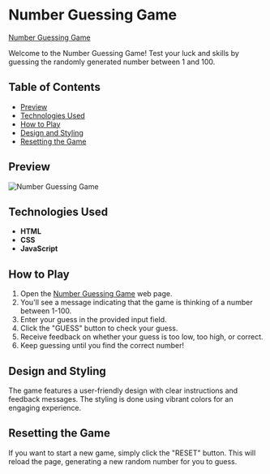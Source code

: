 ﻿# Number Guessing Game

[Number Guessing Game](https://umar-ashraf09.github.io/Number-Guessing-Game/)

Welcome to the Number Guessing Game! Test your luck and skills by guessing the randomly generated number between 1 and 100.

## Table of Contents

- [Preview](#preview)
- [Technologies Used](#technologies-used)
- [How to Play](#how-to-play)
- [Design and Styling](#design-and-styling)
- [Resetting the Game](#resetting-the-game)

## Preview

![Number Guessing Game](https://github.com/Umar-Ashraf09/Number-Guessing-Game/assets/92431008/6a7cf557-33bb-4895-9af6-1e9e712f969b)


## Technologies Used

- **HTML**
- **CSS**
- **JavaScript**

## How to Play

1. Open the [Number Guessing Game](https://umar-ashraf09.github.io/Number-Guessing-Game/) web page.
2. You'll see a message indicating that the game is thinking of a number between 1-100.
3. Enter your guess in the provided input field.
4. Click the "GUESS" button to check your guess.
5. Receive feedback on whether your guess is too low, too high, or correct.
6. Keep guessing until you find the correct number!

## Design and Styling

The game features a user-friendly design with clear instructions and feedback messages. The styling is done using vibrant colors for an engaging experience.

## Resetting the Game

If you want to start a new game, simply click the "RESET" button. This will reload the page, generating a new random number for you to guess.
